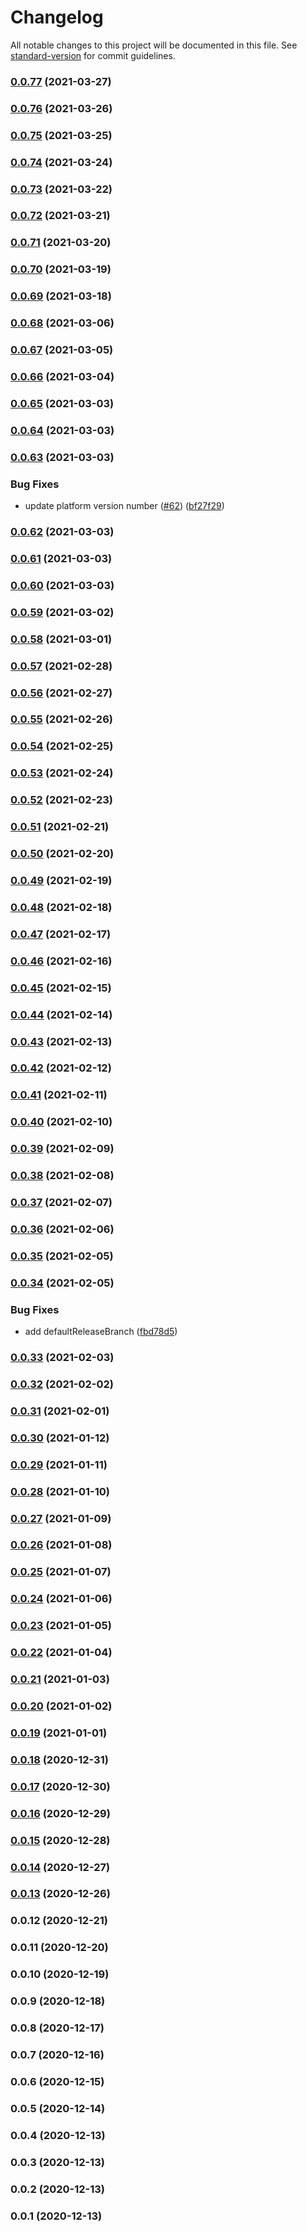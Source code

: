 # Changelog

All notable changes to this project will be documented in this file. See [standard-version](https://github.com/conventional-changelog/standard-version) for commit guidelines.

### [0.0.77](https://github.com/pahud/cdk-fargate-run-task/compare/v0.0.76...v0.0.77) (2021-03-27)

### [0.0.76](https://github.com/pahud/cdk-fargate-run-task/compare/v0.0.75...v0.0.76) (2021-03-26)

### [0.0.75](https://github.com/pahud/cdk-fargate-run-task/compare/v0.0.74...v0.0.75) (2021-03-25)

### [0.0.74](https://github.com/pahud/cdk-fargate-run-task/compare/v0.0.73...v0.0.74) (2021-03-24)

### [0.0.73](https://github.com/pahud/cdk-fargate-run-task/compare/v0.0.72...v0.0.73) (2021-03-22)

### [0.0.72](https://github.com/pahud/cdk-fargate-run-task/compare/v0.0.71...v0.0.72) (2021-03-21)

### [0.0.71](https://github.com/pahud/cdk-fargate-run-task/compare/v0.0.70...v0.0.71) (2021-03-20)

### [0.0.70](https://github.com/pahud/cdk-fargate-run-task/compare/v0.0.69...v0.0.70) (2021-03-19)

### [0.0.69](https://github.com/pahud/cdk-fargate-run-task/compare/v0.0.68...v0.0.69) (2021-03-18)

### [0.0.68](https://github.com/pahud/cdk-fargate-run-task/compare/v0.0.67...v0.0.68) (2021-03-06)

### [0.0.67](https://github.com/pahud/cdk-fargate-run-task/compare/v0.0.66...v0.0.67) (2021-03-05)

### [0.0.66](https://github.com/pahud/cdk-fargate-run-task/compare/v0.0.65...v0.0.66) (2021-03-04)

### [0.0.65](https://github.com/pahud/cdk-fargate-run-task/compare/v0.0.64...v0.0.65) (2021-03-03)

### [0.0.64](https://github.com/pahud/cdk-fargate-run-task/compare/v0.0.63...v0.0.64) (2021-03-03)

### [0.0.63](https://github.com/pahud/cdk-fargate-run-task/compare/v0.0.62...v0.0.63) (2021-03-03)


### Bug Fixes

* update platform version number ([#62](https://github.com/pahud/cdk-fargate-run-task/issues/62)) ([bf27f29](https://github.com/pahud/cdk-fargate-run-task/commit/bf27f2907d3015fad3af1277dca482f2c72d4e8f))

### [0.0.62](https://github.com/pahud/cdk-fargate-run-task/compare/v0.0.61...v0.0.62) (2021-03-03)

### [0.0.61](https://github.com/pahud/cdk-fargate-run-task/compare/v0.0.60...v0.0.61) (2021-03-03)

### [0.0.60](https://github.com/pahud/cdk-fargate-run-task/compare/v0.0.59...v0.0.60) (2021-03-03)

### [0.0.59](https://github.com/pahud/cdk-fargate-run-task/compare/v0.0.58...v0.0.59) (2021-03-02)

### [0.0.58](https://github.com/pahud/cdk-fargate-run-task/compare/v0.0.57...v0.0.58) (2021-03-01)

### [0.0.57](https://github.com/pahud/cdk-fargate-run-task/compare/v0.0.56...v0.0.57) (2021-02-28)

### [0.0.56](https://github.com/pahud/cdk-fargate-run-task/compare/v0.0.55...v0.0.56) (2021-02-27)

### [0.0.55](https://github.com/pahud/cdk-fargate-run-task/compare/v0.0.54...v0.0.55) (2021-02-26)

### [0.0.54](https://github.com/pahud/cdk-fargate-run-task/compare/v0.0.53...v0.0.54) (2021-02-25)

### [0.0.53](https://github.com/pahud/cdk-fargate-run-task/compare/v0.0.52...v0.0.53) (2021-02-24)

### [0.0.52](https://github.com/pahud/cdk-fargate-run-task/compare/v0.0.51...v0.0.52) (2021-02-23)

### [0.0.51](https://github.com/pahud/cdk-fargate-run-task/compare/v0.0.50...v0.0.51) (2021-02-21)

### [0.0.50](https://github.com/pahud/cdk-fargate-run-task/compare/v0.0.49...v0.0.50) (2021-02-20)

### [0.0.49](https://github.com/pahud/cdk-fargate-run-task/compare/v0.0.48...v0.0.49) (2021-02-19)

### [0.0.48](https://github.com/pahud/cdk-fargate-run-task/compare/v0.0.47...v0.0.48) (2021-02-18)

### [0.0.47](https://github.com/pahud/cdk-fargate-run-task/compare/v0.0.46...v0.0.47) (2021-02-17)

### [0.0.46](https://github.com/pahud/cdk-fargate-run-task/compare/v0.0.45...v0.0.46) (2021-02-16)

### [0.0.45](https://github.com/pahud/cdk-fargate-run-task/compare/v0.0.44...v0.0.45) (2021-02-15)

### [0.0.44](https://github.com/pahud/cdk-fargate-run-task/compare/v0.0.43...v0.0.44) (2021-02-14)

### [0.0.43](https://github.com/pahud/cdk-fargate-run-task/compare/v0.0.42...v0.0.43) (2021-02-13)

### [0.0.42](https://github.com/pahud/cdk-fargate-run-task/compare/v0.0.41...v0.0.42) (2021-02-12)

### [0.0.41](https://github.com/pahud/cdk-fargate-run-task/compare/v0.0.40...v0.0.41) (2021-02-11)

### [0.0.40](https://github.com/pahud/cdk-fargate-run-task/compare/v0.0.39...v0.0.40) (2021-02-10)

### [0.0.39](https://github.com/pahud/cdk-fargate-run-task/compare/v0.0.38...v0.0.39) (2021-02-09)

### [0.0.38](https://github.com/pahud/cdk-fargate-run-task/compare/v0.0.37...v0.0.38) (2021-02-08)

### [0.0.37](https://github.com/pahud/cdk-fargate-run-task/compare/v0.0.36...v0.0.37) (2021-02-07)

### [0.0.36](https://github.com/pahud/cdk-fargate-run-task/compare/v0.0.35...v0.0.36) (2021-02-06)

### [0.0.35](https://github.com/pahud/cdk-fargate-run-task/compare/v0.0.34...v0.0.35) (2021-02-05)

### [0.0.34](https://github.com/pahud/cdk-fargate-run-task/compare/v0.0.33...v0.0.34) (2021-02-05)


### Bug Fixes

* add defaultReleaseBranch ([fbd78d5](https://github.com/pahud/cdk-fargate-run-task/commit/fbd78d57f680dd5601d76402a2e8ad571a82b030))

### [0.0.33](https://github.com/pahud/cdk-fargate-run-task/compare/v0.0.32...v0.0.33) (2021-02-03)

### [0.0.32](https://github.com/pahud/cdk-fargate-run-task/compare/v0.0.31...v0.0.32) (2021-02-02)

### [0.0.31](https://github.com/pahud/cdk-fargate-run-task/compare/v0.0.30...v0.0.31) (2021-02-01)

### [0.0.30](https://github.com/pahud/cdk-fargate-run-task/compare/v0.0.29...v0.0.30) (2021-01-12)

### [0.0.29](https://github.com/pahud/cdk-fargate-run-task/compare/v0.0.28...v0.0.29) (2021-01-11)

### [0.0.28](https://github.com/pahud/cdk-fargate-run-task/compare/v0.0.27...v0.0.28) (2021-01-10)

### [0.0.27](https://github.com/pahud/cdk-fargate-run-task/compare/v0.0.26...v0.0.27) (2021-01-09)

### [0.0.26](https://github.com/pahud/cdk-fargate-run-task/compare/v0.0.25...v0.0.26) (2021-01-08)

### [0.0.25](https://github.com/pahud/cdk-fargate-run-task/compare/v0.0.24...v0.0.25) (2021-01-07)

### [0.0.24](https://github.com/pahud/cdk-fargate-run-task/compare/v0.0.23...v0.0.24) (2021-01-06)

### [0.0.23](https://github.com/pahud/cdk-fargate-run-task/compare/v0.0.22...v0.0.23) (2021-01-05)

### [0.0.22](https://github.com/pahud/cdk-fargate-run-task/compare/v0.0.21...v0.0.22) (2021-01-04)

### [0.0.21](https://github.com/pahud/cdk-fargate-run-task/compare/v0.0.20...v0.0.21) (2021-01-03)

### [0.0.20](https://github.com/pahud/cdk-fargate-run-task/compare/v0.0.19...v0.0.20) (2021-01-02)

### [0.0.19](https://github.com/pahud/cdk-fargate-run-task/compare/v0.0.18...v0.0.19) (2021-01-01)

### [0.0.18](https://github.com/pahud/cdk-fargate-run-task/compare/v0.0.17...v0.0.18) (2020-12-31)

### [0.0.17](https://github.com/pahud/cdk-fargate-run-task/compare/v0.0.16...v0.0.17) (2020-12-30)

### [0.0.16](https://github.com/pahud/cdk-fargate-run-task/compare/v0.0.15...v0.0.16) (2020-12-29)

### [0.0.15](https://github.com/pahud/cdk-fargate-run-task/compare/v0.0.14...v0.0.15) (2020-12-28)

### [0.0.14](https://github.com/pahud/cdk-fargate-run-task/compare/v0.0.13...v0.0.14) (2020-12-27)

### [0.0.13](https://github.com/pahud/cdk-fargate-run-task/compare/v0.0.12...v0.0.13) (2020-12-26)

### 0.0.12 (2020-12-21)

### 0.0.11 (2020-12-20)

### 0.0.10 (2020-12-19)

### 0.0.9 (2020-12-18)

### 0.0.8 (2020-12-17)

### 0.0.7 (2020-12-16)

### 0.0.6 (2020-12-15)

### 0.0.5 (2020-12-14)

### 0.0.4 (2020-12-13)

### 0.0.3 (2020-12-13)

### 0.0.2 (2020-12-13)

### 0.0.1 (2020-12-13)
